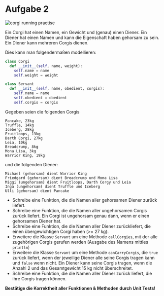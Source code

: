 # Aufgabe 2

![corgi running practise](https://uproxx.files.wordpress.com/2011/08/corgi-treadmill.gif)


Ein Corgi hat einen Namen, ein Gewicht und (genau) einen Diener. Ein Diener hat einen Namen
und kann die Eigenschaft haben gehorsam zu sein. Ein Diener kann mehreren Corgis dienen.

Dies kann man folgendermaßen modellieren:

```python
class Corgi
  def __init__(self, name, weight):
    self.name = name
    self.weight = weight

class Servant
  def __init__(self, name, obedient, corgis):
    self.name = name
    self.obedient = obedient
    self.corgis = corgis
```

Gegeben seien die folgenden Corgis
```
Pancake, 23kg
Truffle, 14kg
Iceberg, 28kg
Fruitloops, 13kg
Darth Corgi, 27kg
Leia, 10kg
Breadcrump, 8kg
Mona Lisa, 3kg
Warrior King, 19kg

```

und die folgenden Diener:
```
Michael (gehorsam) dient Warrior King
Friedgard (gehorsam) dient Breadcrump und Mona Lisa
Miggi (ungehorsam) dient Fruitloops, Darth Corgy und Leia
Inga (ungehorsam) dient Truffle und Iceberg
Ulli (gehorsam) dient Pancake
```

* Schreibe eine Funktion, die die Namen aller gehorsamen Diener zurück liefert.
* Schreibe eine Funktion, die die Namen aller ungehorsamen Corgis zurück liefert. Ein Corgi ist ungehorsam genau dann, wenn er einen gehorsamen Diener hat.
* Schreibe eine Funktion, die die Namen aller Diener zurückliefert, die einen übergewichtigen Corgi haben (>= 27 kg).
* Erweitere die Klasse `Servant` um eine Methode `callCorgies`, mit der alle zugehörigen Corgis gerufen werden (Ausgabe des Namens mittles `println`)
* Erweitere die Klasse `Servant` um eine Methode `canCarryCorgis`, die `true` zurück liefert, wenn der jeweilige Diener alle seine Corgis tragen kann und `false` wenn nicht. Ein Diener kann seine Corgis tragen, wenn die Anzahl 2 und das Gesamtgewicht 15 kg nicht überschreitet.
* Schreibe eine Funktion, die die Namen aller Diener zurück liefert, die ihre Corgis tragen können.

**Bestätige die Korrektheit aller Funktionen & Methoden durch Unit Tests!**
